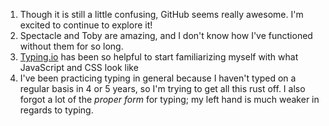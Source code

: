 1. Though it is still a little confusing, GitHub seems really awesome. I'm excited to continue to explore it!
1. Spectacle and Toby are amazing, and I don't know how I've functioned without them for so long.
1. [Typing.io](http://typing.io) has been so helpful to start familiarizing myself with what JavaScript and CSS look like
1. I've been practicing typing in general because I haven't typed on a regular basis in 4 or 5 years, so I'm trying to get all this rust off. I also forgot a lot of the *proper form* for typing; my left hand is much weaker in regards to typing.